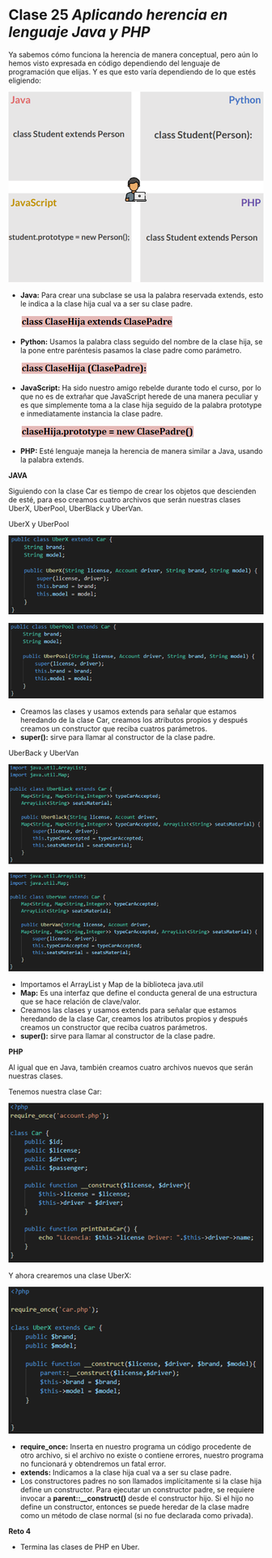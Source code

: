 # Clase 25 _Aplicando herencia en lenguaje Java y PHP_

Ya sabemos cómo funciona la herencia de manera conceptual, pero aún lo hemos
visto expresada en código dependiendo del lenguaje de programación que elijas. Y
es que esto varía dependiendo de lo que estés eligiendo:

![src/POO_106](../src/POO_106.png)

- **Java:** Para crear una subclase se usa la palabra reservada extends, esto le
  indica a la clase hija cual va a ser su clase padre.

  ![src/POO_107](../src/POO_107.png)

- **Python:** Usamos la palabra class seguido del nombre de la clase hija, se la
  pone entre paréntesis pasamos la clase padre como parámetro.

  ![src/POO_108](../src/POO_108.png)

- **JavaScript:** Ha sido nuestro amigo rebelde durante todo el curso, por lo
  que no es de extrañar que JavaScript herede de una manera peculiar y es que
  simplemente toma a la clase hija seguido de la palabra prototype e
  inmediatamente instancia la clase padre.

  ![src/POO_109](../src/POO_109.png)

- **PHP:** Esté lenguaje maneja la herencia de manera similar a Java, usando la
  palabra extends.

**JAVA**

Siguiendo con la clase Car es tiempo de crear los objetos que descienden de
esté, para eso creamos cuatro archivos que serán nuestras clases UberX,
UberPool, UberBlack y UberVan.

UberX y UberPool

![src/POO_110](../src/POO_110.png)

![src/POO_111](../src/POO_111.png)

- Creamos las clases y usamos extends para señalar que estamos heredando de la
  clase Car, creamos los atributos propios y después creamos un constructor que
  reciba cuatros parámetros.
- **super():** sirve para llamar al constructor de la clase padre.

UberBack y UberVan

![src/POO_112](../src/POO_112.png)

![src/POO_113](../src/POO_113.png)

- Importamos el ArrayList y Map de la biblioteca java.util
- **Map:** Es una interfaz que define el conducta general de una estructura que
  se hace relación de clave/valor.
- Creamos las clases y usamos extends para señalar que estamos heredando de la
  clase Car, creamos los atributos propios y después creamos un constructor que
  reciba cuatros parámetros.
- **super():** sirve para llamar al constructor de la clase padre.

**PHP**

Al igual que en Java, también creamos cuatro archivos nuevos que serán nuestras
clases.

Tenemos nuestra clase Car:

![src/POO_114](../src/POO_114.png)

Y ahora crearemos una clase UberX:

![src/POO_115](../src/POO_115.png)

- **require_once:** Inserta en nuestro programa un código procedente de otro
  archivo, si el archivo no existe o contiene errores, nuestro programa no
  funcionará y obtendremos un fatal error.
- **extends:** Indicamos a la clase hija cual va a ser su clase padre.
- Los constructores padres no son llamados implícitamente si la clase hija
  define un constructor. Para ejecutar un constructor padre, se requiere invocar
  a **parent::__construct()** desde el constructor hijo. Si el hijo no define un
  constructor, entonces se puede heredar de la clase madre como un método de
  clase normal (si no fue declarada como privada).

**Reto 4**

- Termina las clases de PHP en Uber.
